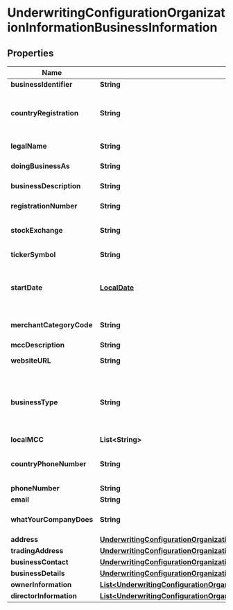 
# UnderwritingConfigurationOrganizationInformationBusinessInformation

## Properties
Name | Type | Description | Notes
------------ | ------------- | ------------- | -------------
**businessIdentifier** | **String** | Tax ID for the business | 
**countryRegistration** | **String** | Country where the business is registered. Two character country code, ISO 3166-1 alpha-2. | 
**legalName** | **String** | The legally registered name of the business | 
**doingBusinessAs** | **String** | The DBA of the business. | 
**businessDescription** | **String** | Short description of the Business | 
**registrationNumber** | **String** | Registration ID for Enterprise Merchant |  [optional]
**stockExchange** | **String** | Which stock exchange is the company trading in? |  [optional]
**tickerSymbol** | **String** | Stock Symbol on the exchange |  [optional]
**startDate** | [**LocalDate**](LocalDate.md) | When did Business start. Format: YYYY-MM-DD Example 2016-08-11 equals August 11, 2016 | 
**merchantCategoryCode** | **String** | Industry standard Merchant Category Code (MCC) | 
**mccDescription** | **String** | MCC Description |  [optional]
**websiteURL** | **String** | Website for the Business |  [optional]
**businessType** | **String** | Business type  Possible values: - PARTNERSHIP - SOLE_PROPRIETORSHIP - CORPORATION - LLC - NON_PROFIT - TRUST | 
**localMCC** | **List&lt;String&gt;** |  |  [optional]
**countryPhoneNumber** | **String** | Country of the Business phone number. Two character country code, ISO 3166-1 alpha-2. | 
**phoneNumber** | **String** | Business Phone Number | 
**email** | **String** | Business Email Address | 
**whatYourCompanyDoes** | **String** | What your company does and how you market your service |  [optional]
**address** | [**UnderwritingConfigurationOrganizationInformationBusinessInformationAddress**](UnderwritingConfigurationOrganizationInformationBusinessInformationAddress.md) |  |  [optional]
**tradingAddress** | [**UnderwritingConfigurationOrganizationInformationBusinessInformationTradingAddress**](UnderwritingConfigurationOrganizationInformationBusinessInformationTradingAddress.md) |  |  [optional]
**businessContact** | [**UnderwritingConfigurationOrganizationInformationBusinessInformationBusinessContact**](UnderwritingConfigurationOrganizationInformationBusinessInformationBusinessContact.md) |  |  [optional]
**businessDetails** | [**UnderwritingConfigurationOrganizationInformationBusinessInformationBusinessDetails**](UnderwritingConfigurationOrganizationInformationBusinessInformationBusinessDetails.md) |  |  [optional]
**ownerInformation** | [**List&lt;UnderwritingConfigurationOrganizationInformationBusinessInformationOwnerInformation&gt;**](UnderwritingConfigurationOrganizationInformationBusinessInformationOwnerInformation.md) |  |  [optional]
**directorInformation** | [**List&lt;UnderwritingConfigurationOrganizationInformationBusinessInformationDirectorInformation&gt;**](UnderwritingConfigurationOrganizationInformationBusinessInformationDirectorInformation.md) |  |  [optional]



